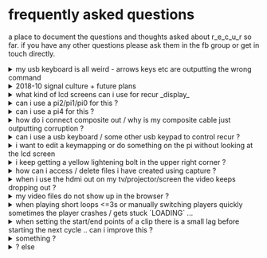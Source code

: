 
# frequently asked questions

a place to document the questions and thoughts asked about r_e_c_u_r so far. if you have any other questions please ask them in the fb group or get in touch directly.



<details>
<summary>my usb keyboard is all weird - arrows keys etc are outputting the wrong command</summary> 

## my usb keyboard is all weird - arrows keys etc are outputting the wrong command

yes this is the key-mapping for the numpad acting on you keyboard because it was plugged in at boot.. unplug and replug your keyboard to reset the mapping

</details>


<details>
<summary>2018-10 signal culture + future plans</summary> 

</details>

<details>
<summary>what kind of lcd screens can i use for recur _display_</summary> 

## what kind of lcd screens can i use for recur _display_

the cheep 3.5 lcd screen i suggest in the [build] guide is already set up (with drivers etc) to work with the card img i have shared. this is the easiest option as it will be straight plug-and-play.

however it will be possible to config some other lcd screens to work. the _video output_ uses framebuffer0 on either the hdmi or composite output (i have not heard of these outputting simultaneously ). for this reason you cannot use a lcd screen that connects via hdmi for the display. the default _display_ uses framebuffer1 over the gpio pins. any lcd screen that receives video over gpio should work with recur given the correct drivers (note: some hdmi displays still use gpio for power / touch info; these will not work as a display)

besides _gpio_ and _hdmi_ , the third option to connect a lcd display is over _dsi_ (used by official raspi display). i have not tried this and am not sure if it would (or could) work for recur. i would be keen to hear thoughts / experiments if anyone has one, or have a go at this at some point...

</details>


<details>
<summary>can i use a pi2/pi1/pi0 for this ?</summary> 

## can i use a pi2/pi1/pi0 for this ?

im not sure. will update here when i have a chance to try... the pi3 is the highest spec available right now, and for playing hd videos seamlessly it is already at its limit. an older model might work fine for composite but would struggle sooner with hd content. besides gpu , i think a pi2 should _run_ recur out of the box. would be keen to try recur composite playback on the pi0


</details>

<details>
<summary>can i use a pi4 for this ?</summary> 

## can i use a pi4 for this ?

not sure. the pi3 is the highest spec available right now. oFX only recently got squared away for the rpi4. still buggy and unstable. will update here once i get a chance to experiment. 


</details>

<details>
<summary>how do i connect composite out / why is my composite cable just outputting corruption ?</summary> 

## how do i connect composite out / why is my composite cable just outputting corruption ?

you will need the correct 3.5mm TRRS to RCA cable. the [correct cable] has video on fourth pole and ground on third. if your cable is outputting junk / not working it is possible you (like me) have gotten the wrong type: [my cable] had ground on the fourth pole and video on the third (most digital cameras are wired this way) i fixed this by cutting an old rca cable and swapping the ground / video around


</details>

<details>
<summary>can i use a usb keyboard / some other usb keypad to control recur ?</summary> 

## can i use a usb keyboard / some other usb keypad to control recur ?

yes ! the key mapping has been abstracted out to a .json file that can be edited to allow different input options. the flashed img maps the keys for the keypad i recommend (from [build] docs) to the letters a - s with the [.keymap] . the a - s keys are then assigned in the [keypad_action_mapping.json] to their corresponding actions.

if you are using a full usbkeyboard, you should be able to just press a - s keys for corresponding actions , and rearrange the letters in mapping for your own custom mapping.

you can also flatten out the FN actions and add new actions (such as shortcuts / hotkeys) to map to the extra keys. hopefully more info about this will be on the [develop page] at some point. 

</details>

<details>
<summary>i want to edit a keymapping or do something on the pi without looking at the lcd screen</summary> 

## i want to edit a keymapping or do something on the pi without looking at the lcd screen

i also get sick of looking at the lil screen for developing , from the OTHER settings you can run DEV_MODE_RESET , when it reboots the hdmi is the main output and your video out should be in a smaller window.


</details>

<details>
<summary>i keep getting a yellow lightening bolt in the upper right corner ?</summary> 

## i keep getting a yellow lightening bolt in the upper right corner ?

this is the pi signaling it is underpowererd. running video and the lcd screen and powering a harddrive and a camera etc etc starts to add up. i havnt had any problems using a 2a supply..

</details>

<details>
<summary>how can i access / delete files i have created using capture ?</summary> 

## how can i access / delete files i have created using capture ?

these are saved to the user Videos folder at path : `/home/pi/Videos/recordings`

to get to these you will probably need a usb keyboard (a usb mouse can help too)

- if you are happy with command line this can be accessed by pressing ctrl+alt+f1 from keyboard (ctrl+alt+f7 will return to recur)
- if you would rather navigate from a mouse, the recur program can be exited by pressing `.` key. moving the mouse to bottom of screen should bring up raspi toolbar where filebrowser can be opened etc

### note : also you can copy videos to the `internal storage` folder inside this Videos folder if space on the sd allows


</details>

<details>
<summary>when i use the hdmi out on my tv/projector/screen the video keeps dropping out ?</summary> 


## when i use the hdmi out on my tv/projector/screen the video keeps dropping out ?

yes - this seems to be the pi responding to running out of memory when two videos are loaded at 1080 resolution on some displays. to fix this you need to change the `HDMI_MODE` setting to `CEA 4 HDMI`, this sets the pi output to 720 which should play without dropout (even playing 1080 videos)

</details>

<details>
<summary>my video files do not show up in the browser ?</summary> 

## my video files do not show up in the browser ?

at the moment recur will filter out all files that do not have a '.mp4' (recommended), '.mkv', '.mov' or '.avi' file extension in their name. (so you can not try to map .docx, .jpeg /other obvs non-video files) ..perhaps there is a better way to tell if a file is video without reading the extension ?

</details>

<details>
<summary>when playing short loops <=3s or manually switching players quickly sometimes the player crashes / gets stuck `LOADING` ...</summary> 

## when playing short loops <=3s or manually switching players quickly sometimes the player crashes / gets stuck `LOADING` ...

hmm - this does happen sometimes. in my experience pressing the video key you want to load again then the switch key will get the video playing again. I havnt been able to create crashes that require a reset, but if you do please let me know.

</details>

<details>
<summary>when setting the start/end points of a clip there is a small lag before starting the next cycle .. can i improve this ?</summary> 

## when setting the start/end points of a clip there is a small lag before starting the next cycle .. can i improve this ?

this could happen because your cycle is too short to allow the NEXT video to load before NOW has finished. making your cycle a little longer could make a difference here.

HOWEVER, i have also noticed that this lag can happen even with longer clips sometimes and i dont know why. it seems that resetting the `start` point can sometimes fix it. i wish i could figure out why this happens... if you have any insight hmu ! i feel like this could be improved if understood ! (this could be a limitation of seeking in a H264 container ... )

</details>


<details>
<summary>something ?</summary> 

</details>


<details>
<summary>? else</summary> 

</details>


[correct cable]: https://www.adafruit.com/product/2881
[my cable]: https://www.aliexpress.com/item/4-poles-3-5mm-Mini-AV-Male-to-3RCA-Female-M-F-Audio-Video-Cable-Stereo/32769544207.html
[.keymap]: /dotfiles/.keymap
[keypad_action_mapping.json]: /json_objects/keypad_action_mapping.json
[develop page]: /documentation/develop_docs.md
[build]: /documentation/build_docs.md

